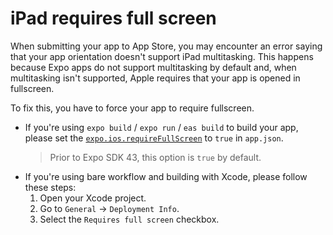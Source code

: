 # iPad requires full screen

When submitting your app to App Store, you may encounter an error saying that your app orientation doesn't support iPad multitasking. This happens because Expo apps do not support multitasking by default and, when multitasking isn't supported, Apple requires that your app is opened in fullscreen.

To fix this, you have to force your app to require fullscreen.
- If you're using `expo build` / `expo run` / `eas build` to build your app, please set the [`expo.ios.requireFullScreen`](https://docs.expo.dev/versions/latest/config/app/#requirefullscreen) to `true` in `app.json`.
  > Prior to Expo SDK 43, this option is `true` by default.
- If you're using bare workflow and building with Xcode, please follow these steps:
  1. Open your Xcode project.
  2. Go to `General` -> `Deployment Info`.
  3. Select the `Requires full screen` checkbox.

